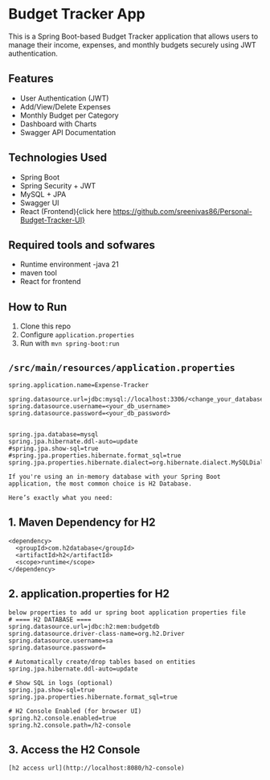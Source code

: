 # Budget Tracker App

This is a Spring Boot-based Budget Tracker application that allows users to manage their income, expenses, and monthly budgets securely using JWT authentication.

## Features

- User Authentication (JWT)
- Add/View/Delete Expenses
- Monthly Budget per Category
- Dashboard with Charts
- Swagger API Documentation

## Technologies Used

- Spring Boot
- Spring Security + JWT
- MySQL + JPA
- Swagger UI
- React (Frontend){click here https://github.com/sreenivas86/Personal-Budget-Tracker-UI}


## Required tools and sofwares 
- Runtime environment -java 21
- maven tool 
- React for frontend 

## How to Run

1. Clone this repo
2. Configure `application.properties`
3. Run with `mvn spring-boot:run`

## `/src/main/resources/application.properties`

````
spring.application.name=Expense-Tracker

spring.datasource.url=jdbc:mysql://localhost:3306/<change_your_database_name>
spring.datasource.username=<your_db_username>
spring.datasource.password=<your_db_password>


spring.jpa.database=mysql
spring.jpa.hibernate.ddl-auto=update
#spring.jpa.show-sql=true
#spring.jpa.properties.hibernate.format_sql=true
spring.jpa.properties.hibernate.dialect=org.hibernate.dialect.MySQLDialect
````



````
If you're using an in-memory database with your Spring Boot application, the most common choice is H2 Database.

Here’s exactly what you need:
````

##  1. Maven Dependency for H2

````
<dependency>
  <groupId>com.h2database</groupId>
  <artifactId>h2</artifactId>
  <scope>runtime</scope>
</dependency>

````

##  2. application.properties for H2

````
below properties to add ur spring boot application properties file
# ==== H2 DATABASE ====
spring.datasource.url=jdbc:h2:mem:budgetdb
spring.datasource.driver-class-name=org.h2.Driver
spring.datasource.username=sa
spring.datasource.password=

# Automatically create/drop tables based on entities
spring.jpa.hibernate.ddl-auto=update

# Show SQL in logs (optional)
spring.jpa.show-sql=true
spring.jpa.properties.hibernate.format_sql=true

# H2 Console Enabled (for browser UI)
spring.h2.console.enabled=true
spring.h2.console.path=/h2-console

````

##  3. Access the H2 Console

````
[h2 access url](http://localhost:8080/h2-console)

````